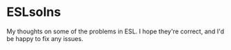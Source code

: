 # ESLsolns
My thoughts on some of the problems in ESL. I hope they're correct, and I'd be happy to fix any issues.
